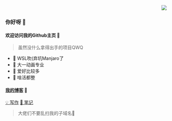 <img align="right"
     src="https://github-readme-stats.vercel.app/api?username=fzf404&show_icons=true&theme=tokyonight">
<br/>

### 你好呀 👋

#### 欢迎访问我的Github主页 🎉

> 虽然没什么拿得出手的项目QWQ

- 🎈 WSL吹(弃坑Manjaro了
- 🎨 大一动画专业
- 🎯 爱好比较多
- 🛒 啥活都整

#### [我的博客](https://www.fzf404.top) 💎 

[💡 写作](https://blog.fzf404.top/)
[📘 笔记](https://note.fzf404.top/)

> 大佬们不要乱扫我的子域名🤣

<!--
**fzf404/fzf404** is a ✨ _special_ ✨ repository because its `README.md` (this file) appears on your GitHub profile.

Here are some ideas to get you started:

- 🔭 I’m currently working on ...
- 🌱 I’m currently learning ...
- 👯 I’m looking to collaborate on ...
- 🤔 I’m looking for help with ...
- 💬 Ask me about ...
- 📫 How to reach me: ...
- 😄 Pronouns: ...
- ⚡ Fun fact: ...
-->
